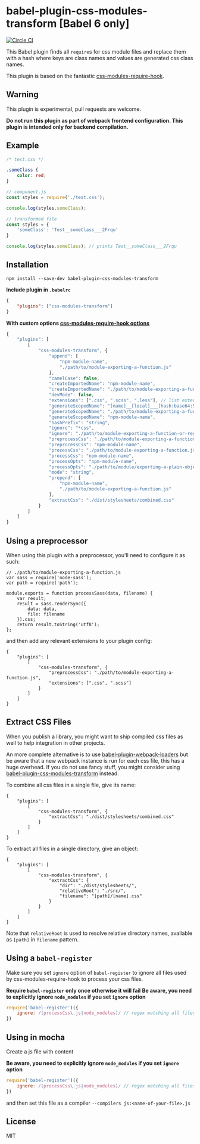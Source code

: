 # babel-plugin-css-modules-transform [Babel 6 only]

[![Circle CI](https://circleci.com/gh/michalkvasnicak/babel-plugin-css-modules-transform.svg?style=svg)](https://circleci.com/gh/michalkvasnicak/babel-plugin-css-modules-transform)

This Babel plugin finds all `require`s for css module files and replace them with a hash where keys are class names and values are generated css class names.

This plugin is based on the fantastic [css-modules-require-hook](https://github.com/css-modules/css-modules-require-hook).

## Warning

This plugin is experimental, pull requests are welcome.

**Do not run this plugin as part of webpack frontend configuration. This plugin is intended only for backend compilation.**

## Example

```css
/* test.css */

.someClass {
    color: red;
}
```

```js
// component.js
const styles = require('./test.css');

console.log(styles.someClass);

// transformed file
const styles = {
    'someClass': 'Test__someClass___2Frqu'
}

console.log(styles.someClass); // prints Test__someClass___2Frqu
```

## Installation

```
npm install --save-dev babel-plugin-css-modules-transform
```

**Include plugin in `.babelrc`**

```json
{
    "plugins": ["css-modules-transform"]
}
```

**With custom options [css-modules-require-hook options](https://github.com/css-modules/css-modules-require-hook#tuning-options)**


```js
{
    "plugins": [
        [
            "css-modules-transform", {
                "append": [
                    "npm-module-name",
                    "./path/to/module-exporting-a-function.js"
                ],
                "camelCase": false,
                "createImportedName": "npm-module-name",
                "createImportedName": "./path/to/module-exporting-a-function.js",
                "devMode": false,
                "extensions": [".css", ".scss", ".less"], // list extensions to process; defaults to .css
                "generateScopedName": "[name]__[local]___[hash:base64:5]", // in case you don't want to use a function
                "generateScopedName": "./path/to/module-exporting-a-function.js", // in case you want to use a function
                "generateScopedName": "npm-module-name",
                "hashPrefix": "string",
                "ignore": "*css",
                "ignore": "./path/to/module-exporting-a-function-or-regexp.js",
                "preprocessCss": "./path/to/module-exporting-a-function.js",
                "preprocessCss": "npm-module-name",
                "processCss": "./path/to/module-exporting-a-function.js",
                "processCss": "npm-module-name",
                "processOpts": "npm-module-name",
                "processOpts": "./path/to/module/exporting-a-plain-object.js",
                "mode": "string",
                "prepend": [
                    "npm-module-name",
                    "./path/to/module-exporting-a-function.js"
                ],
                "extractCss": "./dist/stylesheets/combined.css"
            }
        ]
    ]
}
```

## Using a preprocessor

When using this plugin with a preprocessor, you'll need to configure it as such:


```
// ./path/to/module-exporting-a-function.js
var sass = require('node-sass');
var path = require('path');

module.exports = function processSass(data, filename) {
    var result;
    result = sass.renderSync({
        data: data,
        file: filename
    }).css;
    return result.toString('utf8');
};
```

and then add any relevant extensions to your plugin config:

```
{
    "plugins": [
        [
            "css-modules-transform", {
                "preprocessCss": "./path/to/module-exporting-a-function.js",
                "extensions": [".css", ".scss"]
            }
        ]
    ]
}

```

## Extract CSS Files

When you publish a library, you might want to ship compiled css files as well to
help integration in other projects.

An more complete alternative is to use
[babel-plugin-webpack-loaders](https://github.com/istarkov/babel-plugin-webpack-loaders)
but be aware that a new webpack instance is run for each css file, this has a
huge overhead. If you do not use fancy stuff, you might consider using
[babel-plugin-css-modules-transform](https://github.com/michalkvasnicak/babel-plugin-css-modules-transform)
instead.


To combine all css files in a single file, give its name:

```
{
    "plugins": [
        [
            "css-modules-transform", {
                "extractCss": "./dist/stylesheets/combined.css"
            }
        ]
    ]
}
```

To extract all files in a single directory, give an object:

```
{
    "plugins": [
        [
            "css-modules-transform", {
                "extractCss": {
                    "dir": "./dist/stylesheets/",
                    "relativeRoot": "./src/",
                    "filename": "[path]/[name].css"
                }
            }
        ]
    ]
}
```

Note that `relativeRoot` is used to resolve relative directory names, available
as `[path]` in `filename` pattern.

## Using a `babel-register`

Make sure you set `ignore` option of `babel-register` to ignore all files used by css-modules-require-hook to process your css files.

**Require `babel-register` only once otherwise it will fail**
**Be aware, you need to explicitly ignore `node_modules` if you set `ignore` option**

```js
require('babel-register')({
    ignore: /(processCss\.js|node_modules)/ // regex matching all files used by css-modules-require-hook to process your css files
})
```

## Using in mocha

Create a js file with content

**Be aware, you need to explicitly ignore `node_modules` if you set `ignore` option**

```js
require('babel-register')({
    ignore: /(processCss\.js|node_modules)/ // regex matching all files used by css-modules-require-hook to process your css files
})
```

and then set this file as a compiler `--compilers js:<name-of-your-file>.js`

## License

MIT

